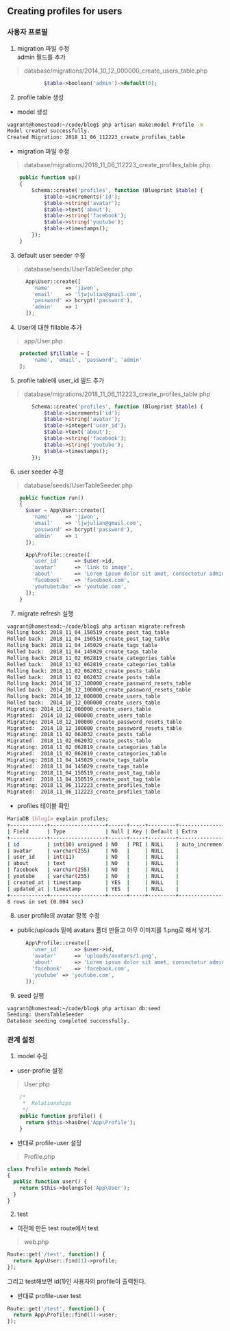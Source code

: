 
## Creating profiles for users

### 사용자 프로필

1. migration 파일 수정  
admin 필드를 추가
> database/migrations/2014_10_12_000000_create_users_table.php
```php
            $table->boolean('admin')->default(0);
```
2. profile table 생성 
- model 생성
```bash
vagrant@homestead:~/code/blog$ php artisan make:model Profile -m
Model created successfully.
Created Migration: 2018_11_06_112223_create_profiles_table
```
- migration 파일 수정  
> database/migrations/2018_11_06_112223_create_profiles_table.php
```php
    public function up()
    {
        Schema::create('profiles', function (Blueprint $table) {
            $table->increments('id');
            $table->string('avatar');
            $table->text('about');
            $table->string('facebook');
            $table->string('youtube');
            $table->timestamps();
        });
    }
```
3. default user seeder 수정  
> database/seeds/UserTableSeeder.php
```php
      App\User::create([
        'name'     => 'jiwon',
        'email'    => 'ljwjulian@gmail.com',
        'password' => bcrypt('password'),
        'admin'    => 1
      ]);
```
4. User에 대한 fillable 추가  
> app/User.php
```php
    protected $fillable = [
        'name', 'email', 'password', 'admin'
    ];
```
5. profile table에 user_id 필드 추가  
> database/migrations/2018_11_06_112223_create_profiles_table.php
```php
        Schema::create('profiles', function (Blueprint $table) {
            $table->increments('id');
            $table->string('avatar');
            $table->integer('user_id');
            $table->text('about');
            $table->string('facebook');
            $table->string('youtube');
            $table->timestamps();
        });
```
6. user seeder 수정  
> database/seeds/UserTableSeeder.php
```php
    public function run()
    {
      $user = App\User::create([
        'name'     => 'jiwon',
        'email'    => 'ljwjulian@gmail.com',
        'password' => bcrypt('password'),
        'admin'    => 1
      ]);

      App\Profile::create([
        'user_id'     => $user->id,
        'avatar'      => 'link to image',
        'about'       => 'Lorem ipsum dolor sit amet, consectetur adminipisicing elit. Accusantium, est veniam non coporis sunt qua',
        'facebook'    => 'facebook.com',
        'youtubetube' => 'youtube.com',
      ]);
    }
```
7. migrate refresh 실행  
```bash
vagrant@homestead:~/code/blog$ php artisan migrate:refresh
Rolling back: 2018_11_04_150519_create_post_tag_table
Rolled back:  2018_11_04_150519_create_post_tag_table
Rolling back: 2018_11_04_145029_create_tags_table
Rolled back:  2018_11_04_145029_create_tags_table
Rolling back: 2018_11_02_062819_create_categories_table
Rolled back:  2018_11_02_062819_create_categories_table
Rolling back: 2018_11_02_062032_create_posts_table
Rolled back:  2018_11_02_062032_create_posts_table
Rolling back: 2014_10_12_100000_create_password_resets_table
Rolled back:  2014_10_12_100000_create_password_resets_table
Rolling back: 2014_10_12_000000_create_users_table
Rolled back:  2014_10_12_000000_create_users_table
Migrating: 2014_10_12_000000_create_users_table
Migrated:  2014_10_12_000000_create_users_table
Migrating: 2014_10_12_100000_create_password_resets_table
Migrated:  2014_10_12_100000_create_password_resets_table
Migrating: 2018_11_02_062032_create_posts_table
Migrated:  2018_11_02_062032_create_posts_table
Migrating: 2018_11_02_062819_create_categories_table
Migrated:  2018_11_02_062819_create_categories_table
Migrating: 2018_11_04_145029_create_tags_table
Migrated:  2018_11_04_145029_create_tags_table
Migrating: 2018_11_04_150519_create_post_tag_table
Migrated:  2018_11_04_150519_create_post_tag_table
Migrating: 2018_11_06_112223_create_profiles_table
Migrated:  2018_11_06_112223_create_profiles_table
```
- profiles 테이블 확인 
```bash
MariaDB [blog]> explain profiles;
+------------+------------------+------+-----+---------+----------------+
| Field      | Type             | Null | Key | Default | Extra          |
+------------+------------------+------+-----+---------+----------------+
| id         | int(10) unsigned | NO   | PRI | NULL    | auto_increment |
| avatar     | varchar(255)     | NO   |     | NULL    |                |
| user_id    | int(11)          | NO   |     | NULL    |                |
| about      | text             | NO   |     | NULL    |                |
| facebook   | varchar(255)     | NO   |     | NULL    |                |
| youtube    | varchar(255)     | NO   |     | NULL    |                |
| created_at | timestamp        | YES  |     | NULL    |                |
| updated_at | timestamp        | YES  |     | NULL    |                |
+------------+------------------+------+-----+---------+----------------+
8 rows in set (0.004 sec)
```

8. user profile의 avatar 항목 수정  
- public/uploads 밑에 avatars 폴더 만들고 아무 이미지를 1.png로 해서 넣기.  
```php
      App\Profile::create([
        'user_id'     => $user->id,
        'avatar'      => 'uploads/avatars/1.png',
        'about'       => 'Lorem ipsum dolor sit amet, consectetur adminipisicing elit. Accusantium, est veniam non coporis sunt qua',
        'facebook'    => 'facebook.com',
        'youtube' => 'youtube.com',
      ]);
```
9. seed 실행  
```bash
vagrant@homestead:~/code/blog$ php artisan db:seed
Seeding: UsersTableSeeder
Database seeding completed successfully.
```
### 관계 설정  

1. model 수정  
- user-profile 설정
> User.php
```php
    /*
     *  Relationships
     */
    public function profile() {
      return $this->hasOne('App\Profile');
    }
```
- 반대로 profile-user 설정  
> Profile.php
```php
class Profile extends Model
{
  public function user() {
    return $this->belongsTo('App\User');
  }
}
```
2. test  
- 이전에 만든 test route에서 test  
> web.php
```php
Route::get('/test', function() {
  return App\User::find(1)->profile;
});
```
그리고 test해보면 id(1)인 사용자의 profile이 출력된다.  

- 반대로 profile-user test
```php
Route::get('/test', function() {
  return App\Profile::find(1)->user;
});
```

